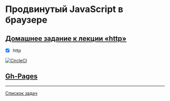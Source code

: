 # Продвинутый JavaScript в браузере

## [Домашнее задание к лекции «http»](https://github.com/TomSG03/ahj-homeworks/tree/simplification/http)

- [x] http

[![CircleCI](https://circleci.com/gh/TomSG03/ahj-http-helpdesk/tree/main.svg?style=svg)](https://circleci.com/gh/TomSG03/ahj-http-helpdesk/tree/main)

## [Gh-Pages](https://tomsg03.github.io/ahj-http-helpdesk/)

---
[Спискок задач](https://github.com/TomSG03/ahs-homeworks-list)
